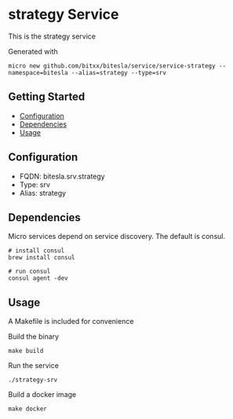 # strategy Service

This is the strategy service

Generated with

```
micro new github.com/bitxx/bitesla/service/service-strategy --namespace=bitesla --alias=strategy --type=srv
```

## Getting Started

- [Configuration](#configuration)
- [Dependencies](#dependencies)
- [Usage](#usage)

## Configuration

- FQDN: bitesla.srv.strategy
- Type: srv
- Alias: strategy

## Dependencies

Micro services depend on service discovery. The default is consul.

```
# install consul
brew install consul

# run consul
consul agent -dev
```

## Usage

A Makefile is included for convenience

Build the binary

```
make build
```

Run the service
```
./strategy-srv
```

Build a docker image
```
make docker
```